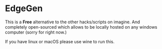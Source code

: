 # EdgeGen

This is a **Free** alternative to the other hacks/scripts on imagine. And completely open-sourced which allows to be locally hosted on any windows computer (sorry for right now.)

If you have linux or macOS please use wine to run this.
